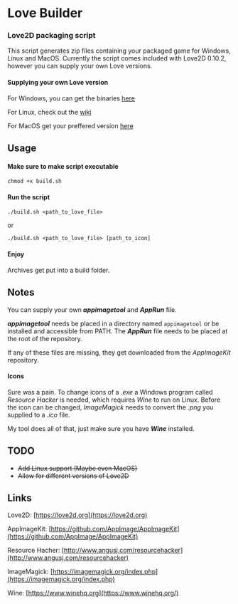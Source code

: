 # Love Builder
### Love2D packaging script

This script generates zip files containing your packaged game for Windows, Linux and MacOS.
Currently the script comes included with Love2D 0.10.2, however you can supply your own Love versions.

#### Supplying your own Love version
For Windows, you can get the binaries [here](https://github.com/love2d/love/releases)

For Linux, check out the [wiki](https://love2d.org/wiki/Game_Distribution)

For MacOS get your preffered version [here](https://github.com/love2d/love/releases)

## Usage

#### Make sure to make script executable

```
chmod +x build.sh
```

#### Run the script

```
./build.sh <path_to_love_file>
```
or
```
./build.sh <path_to_love_file> [path_to_icon]
```

#### Enjoy

Archives get put into a build folder.

## Notes

You can supply your own **_appimagetool_** and **_AppRun_** file.

**_appimagetool_** needs be placed in a directory named `appimagetool` or
be installed and accessible from PATH.
The **_AppRun_** file needs to be placed at the root of the repository.

If any of these files are missing, they get downloaded from the _AppImageKit_
repository.

#### Icons

Sure was a pain. To change icons of a *.exe* a Windows program called *Resource Hacker* is needed, which requires *Wine* to run on Linux. Before the icon can be changed, *ImageMagick* needs to convert the *.png* you supplied to a *.ico* file.

My tool does all of that, just make sure you have **_Wine_** installed.

## TODO

- ~~Add Linux support (Maybe even MacOS)~~
- ~~Allow for different versions of Love2D~~

## Links

Love2D: [https://love2d.org](https://love2d.org)

AppImageKit: [https://github.com/AppImage/AppImageKit](https://github.com/AppImage/AppImageKit)

Resource Hacher: [http://www.angusj.com/resourcehacker](http://www.angusj.com/resourcehacker)

ImageMagick: [https://imagemagick.org/index.php](https://imagemagick.org/index.php)

Wine: [https://www.winehq.org](https://www.winehq.org/)
